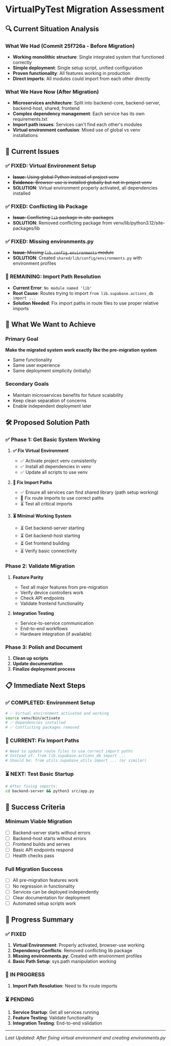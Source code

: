 # VirtualPyTest Migration Assessment

## 🔍 Current Situation Analysis

### What We Had (Commit 25f726a - Before Migration)
- **Working monolithic structure**: Single integrated system that functioned correctly
- **Simple deployment**: Single setup script, unified configuration
- **Proven functionality**: All features working in production
- **Direct imports**: All modules could import from each other directly

### What We Have Now (After Migration)
- **Microservices architecture**: Split into backend-core, backend-server, backend-host, shared, frontend
- **Complex dependency management**: Each service has its own requirements.txt
- **Import path issues**: Services can't find each other's modules
- **Virtual environment confusion**: Mixed use of global vs venv installations

## 🚨 Current Issues

### ✅ FIXED: Virtual Environment Setup
- ~~**Issue**: Using global Python instead of project venv~~
- ~~**Evidence**: Browser-use is installed globally but not in project venv~~
- **SOLUTION**: Virtual environment properly activated, all dependencies installed

### ✅ FIXED: Conflicting lib Package
- ~~**Issue**: Conflicting `lib` package in site-packages~~
- **SOLUTION**: Removed conflicting package from venv/lib/python3.12/site-packages/lib

### ✅ FIXED: Missing environments.py
- ~~**Issue**: Missing `lib.config.environments` module~~
- **SOLUTION**: Created `shared/lib/config/environments.py` with environment profiles

### 🔄 REMAINING: Import Path Resolution
- **Current Error**: `No module named 'lib'`
- **Root Cause**: Routes trying to import `from lib.supabase.actions_db import ...`
- **Solution Needed**: Fix import paths in route files to use proper relative imports

## 🎯 What We Want to Achieve

### Primary Goal
**Make the migrated system work exactly like the pre-migration system**
- Same functionality
- Same user experience
- Same deployment simplicity (initially)

### Secondary Goals
- Maintain microservices benefits for future scalability
- Keep clean separation of concerns
- Enable independent deployment later

## 🛠️ Proposed Solution Path

### ✅ Phase 1: Get Basic System Working
1. **✅ Fix Virtual Environment**
   - ✅ Activate project venv consistently
   - ✅ Install all dependencies in venv
   - ✅ Update all scripts to use venv

2. **🔄 Fix Import Paths**
   - ✅ Ensure all services can find shared library (path setup working)
   - 🔄 Fix route imports to use correct paths
   - ⏳ Test all critical imports

3. **⏳ Minimal Working System**
   - ⏳ Get backend-server starting
   - ⏳ Get backend-host starting
   - ⏳ Get frontend building
   - ⏳ Verify basic connectivity

### Phase 2: Validate Migration
1. **Feature Parity**
   - Test all major features from pre-migration
   - Verify device controllers work
   - Check API endpoints
   - Validate frontend functionality

2. **Integration Testing**
   - Service-to-service communication
   - End-to-end workflows
   - Hardware integration (if available)

### Phase 3: Polish and Document
1. **Clean up scripts**
2. **Update documentation**
3. **Finalize deployment process**

## 📋 Immediate Next Steps

### ✅ COMPLETED: Environment Setup
```bash
# ✅ Virtual environment activated and working
source venv/bin/activate
# ✅ Dependencies installed
# ✅ Conflicting packages removed
```

### 🔄 CURRENT: Fix Import Paths
```bash
# Need to update route files to use correct import paths
# Instead of: from lib.supabase.actions_db import ...
# Should be: from utils.supabase_utils import ... (or similar)
```

### ⏳ NEXT: Test Basic Startup
```bash
# After fixing imports:
cd backend-server && python3 src/app.py
```

## 🎯 Success Criteria

### Minimum Viable Migration
- [ ] Backend-server starts without errors
- [ ] Backend-host starts without errors  
- [ ] Frontend builds and serves
- [ ] Basic API endpoints respond
- [ ] Health checks pass

### Full Migration Success
- [ ] All pre-migration features work
- [ ] No regression in functionality
- [ ] Services can be deployed independently
- [ ] Clear documentation for deployment
- [ ] Automated setup scripts work

## 📝 Progress Summary

### ✅ **FIXED**
1. **Virtual Environment**: Properly activated, browser-use working
2. **Dependency Conflicts**: Removed conflicting lib package
3. **Missing environments.py**: Created with environment profiles
4. **Basic Path Setup**: sys.path manipulation working

### 🔄 **IN PROGRESS**
1. **Import Path Resolution**: Need to fix route imports

### ⏳ **PENDING**
1. **Service Startup**: Get all services running
2. **Feature Testing**: Validate functionality
3. **Integration Testing**: End-to-end validation

---

*Last Updated: After fixing virtual environment and creating environments.py* 